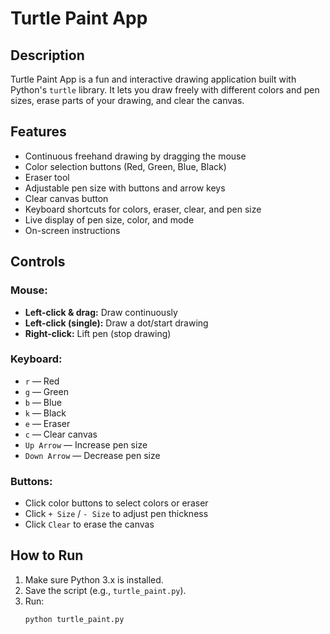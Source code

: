 # Turtle Paint App

## Description

Turtle Paint App is a fun and interactive drawing application built with Python's `turtle` library. It lets you draw freely with different colors and pen sizes, erase parts of your drawing, and clear the canvas.

## Features

- Continuous freehand drawing by dragging the mouse
- Color selection buttons (Red, Green, Blue, Black)
- Eraser tool
- Adjustable pen size with buttons and arrow keys
- Clear canvas button
- Keyboard shortcuts for colors, eraser, clear, and pen size
- Live display of pen size, color, and mode
- On-screen instructions

## Controls

### Mouse:
- **Left-click & drag:** Draw continuously  
- **Left-click (single):** Draw a dot/start drawing  
- **Right-click:** Lift pen (stop drawing)

### Keyboard:
- `r` — Red  
- `g` — Green  
- `b` — Blue  
- `k` — Black  
- `e` — Eraser  
- `c` — Clear canvas  
- `Up Arrow` — Increase pen size  
- `Down Arrow` — Decrease pen size  

### Buttons:
- Click color buttons to select colors or eraser  
- Click `+ Size` / `- Size` to adjust pen thickness  
- Click `Clear` to erase the canvas  

## How to Run

1. Make sure Python 3.x is installed.
2. Save the script (e.g., `turtle_paint.py`).
3. Run:
   ```bash
   python turtle_paint.py

